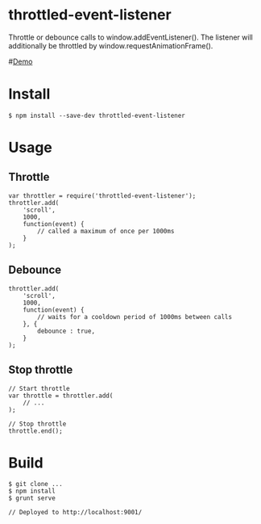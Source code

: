 # throttled-event-listener

Throttle or debounce calls to window.addEventListener(). The listener will additionally be throttled by window.requestAnimationFrame().

#[Demo](https://vivmaha.github.io/throttled-event-listener)

# Install

    $ npm install --save-dev throttled-event-listener

# Usage

## Throttle

    var throttler = require('throttled-event-listener');
    throttler.add(
        'scroll',
        1000,
        function(event) {
            // called a maximum of once per 1000ms
        }
    );

## Debounce

    throttler.add(
        'scroll',
        1000,
        function(event) {
            // waits for a cooldown period of 1000ms between calls
        }, {
            debounce : true,
        }
    );

## Stop throttle

    // Start throttle
    var throttle = throttler.add(
        // ...
    );
    
    // Stop throttle
    throttle.end();

# Build

    $ git clone ...
    $ npm install
    $ grunt serve

    // Deployed to http://localhost:9001/
